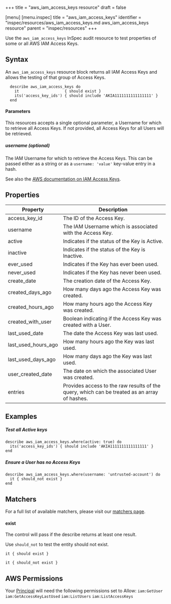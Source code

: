 +++
title = "aws_iam_access_keys resource"
draft = false

[menu]
  [menu.inspec]
    title = "aws_iam_access_keys"
    identifier = "inspec/resources/aws_iam_access_keys.md aws_iam_access_keys resource"
    parent = "inspec/resources"
+++


Use the `aws_iam_access_keys` InSpec audit resource to test properties of some or all AWS IAM Access Keys.

## Syntax

An `aws_iam_access_keys` resource block returns all IAM Access Keys and allows the testing of that group of Access Keys.

      describe aws_iam_access_keys do
        it                    { should exist }
        its('access_key_ids') { should include 'AKIA1111111111111111' }
      end

#### Parameters

This resources accepts a single optional parameter, a Username for which to retrieve all Access Keys.
If not provided, all Access Keys for all Users will be retrieved.

##### username _(optional)_

The IAM Username for which to retrieve the Access Keys.
This can be passed either as a string or as a `username: 'value'` key-value entry in a hash.

See also the [AWS documentation on IAM Access Keys](https://docs.aws.amazon.com/IAM/latest/UserGuide/id_credentials_access-keys.html).

## Properties

| Property               | Description|
| ---                    | --- |
| access\_key\_id        | The ID of the Access Key. |
| username               | The IAM Username which is associated with the Access Key. |
| active                 | Indicates if the status of the Key is Active.
| inactive               | Indicates if the status of the Key is Inactive.
| ever\_used             | Indicates if the Key has ever been used.
| never\_used            | Indicates if the Key has never been used.
| create\_date           | The creation date of the Access Key. |
| created\_days\_ago     | How many days ago the Access Key was created.
| created\_hours\_ago    | How many hours ago the Access Key was created.
| created\_with\_user    | Boolean indicating if the Access Key was created with a User.
| last\_used\_date       | The date the Access Key was last used.
| last\_used\_hours\_ago | How many hours ago the Key was last used.
| last\_used\_days\_ago  | How many days ago the Key was last used.
| user\_created\_date    | The date on which the associated User was created.
| entries                | Provides access to the raw results of the query, which can be treated as an array of hashes. |


## Examples

##### Test all Active keys
    describe aws_iam_access_keys.where(active: true) do
      its('access_key_ids') { should include 'AKIA1111111111111111' }
    end

##### Ensure a User has no Access Keys
    describe aws_iam_access_keys.where(username: 'untrusted-account') do
      it { should_not exist }
    end

## Matchers

For a full list of available matchers, please visit our [matchers page](https://www.inspec.io/docs/reference/matchers/).

#### exist

The control will pass if the describe returns at least one result.

Use `should_not` to test the entity should not exist.

    it { should exist }
 
    it { should_not exist }
    
## AWS Permissions

Your [Principal](https://docs.aws.amazon.com/IAM/latest/UserGuide/intro-structure.html#intro-structure-principal) will need the following permissions set to Allow: 
`iam:GetUser` 
`iam:GetAccessKeyLastUsed` 
`iam:ListUsers` 
`iam:ListAccessKeys` 
